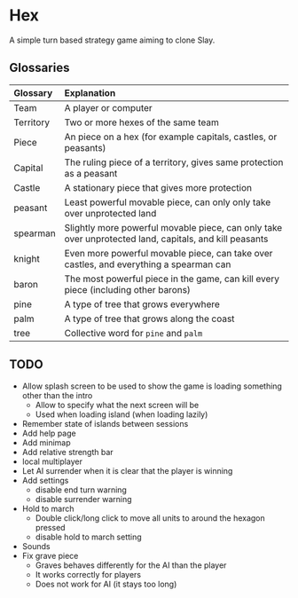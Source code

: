 # Hex

A simple turn based strategy game aiming to clone Slay.

## Glossaries

| Glossary  | Explanation                                                                                                |
| :-------- | :----------------------------------------------------------------------------------------------------- |
| Team      | A player or computer                                                                                   |
| Territory | Two or more hexes of the same team                                                                     |
| Piece     | An piece on a hex (for example capitals, castles, or peasants)                                         |
| Capital   | The ruling piece of a territory, gives same protection as a peasant                                    |
| Castle    | A stationary piece that gives more protection                                                          |
| peasant   | Least powerful movable piece, can only only take over unprotected land                                 |
| spearman  | Slightly more powerful movable piece, can only take over unprotected land, capitals, and kill peasants |
| knight    | Even more powerful movable piece, can take over castles, and everything a spearman can                 |
| baron     | The most powerful piece in the game, can kill every piece (including other barons)                     |
| pine      | A type of tree that grows everywhere                                                                   |
| palm      | A type of tree that grows along the coast                                                              |
| tree      | Collective word for `pine` and `palm`                                                                  |

## TODO

* Allow splash screen to be used to show the game is loading something other than the intro
  * Allow to specify what the next screen will be
  * Used when loading island (when loading lazily)
* Remember state of islands between sessions
* Add help page
* Add minimap
* Add relative strength bar
* local multiplayer
* Let AI surrender when it is clear that the player is winning
* Add settings
  * disable end turn warning
  * disable surrender warning
* Hold to march
  * Double click/long click to move all units to around the hexagon pressed
  * disable hold to march setting
* Sounds
* Fix grave piece
  * Graves behaves differently for the AI than the player
  * It works correctly for players
  * Does not work for AI (it stays too long)
